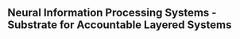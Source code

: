 Neural Information Processing Systems - Substrate for Accountable Layered Systems
---------------------------------------------------------------------------------

